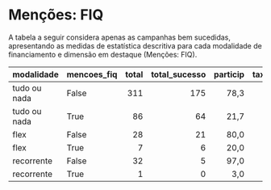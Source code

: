 # Menções: FIQ

A tabela a seguir considera apenas as campanhas bem sucedidas, apresentando as medidas
de estatística descritiva para cada modalidade de financiamento e dimensão em destaque
(Menções: FIQ).

| modalidade   | mencoes_fiq   |   total |   total_sucesso |   particip |   taxa_sucesso |   valor_sucesso |   media_sucesso |   std_sucesso |   min_sucesso |   max_sucesso |
|:-------------|:--------------|--------:|----------------:|-----------:|---------------:|----------------:|----------------:|--------------:|--------------:|--------------:|
| tudo ou nada | False         |     311 |             175 |       78,3 |           56,3 |      3.303.244,78 |        18.875,68 |      14.471,98 |        413,39 |      90.252,06 |
| tudo ou nada | True          |      86 |              64 |       21,7 |           74,4 |      1.344.397,69 |        21.006,21 |      16.038,35 |       2.858,80 |      79.109,40 |
| flex         | False         |      28 |              21 |       80,0 |           75,0 |       183.199,32 |         8.723,78 |      17.893,59 |         25,11 |      79.806,29 |
| flex         | True          |       7 |               6 |       20,0 |           85,7 |        16.706,30 |         2.784,38 |       2.295,29 |        708,00 |       6.529,51 |
| recorrente   | False         |      32 |               5 |       97,0 |           15,6 |          301,40 |           60,28 |         60,43 |          5,06 |        160,00 |
| recorrente   | True          |       1 |               0 |        3,0 |            0,0 |            0,00 |            0,00 |          0,00 |          0,00 |          0,00 |
